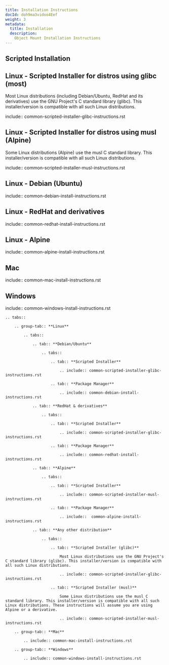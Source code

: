 ```yaml
---
title: Installation Instructions
docId: doh9ma3vidoo4Eef
weight: 3
metadata:
  title: Installation
  description:
    Object Mount Installation Instructions
---
```


## Scripted Installation
## Linux - Scripted Installer for distros using glibc (most)

Most Linux distributions (including Debian/Ubuntu, RedHat and its derivatives) use the GNU Project's C standard library (glibc). This installer/version is compatible with all such Linux distributions.

include:: common-scripted-installer-glibc-instructions.rst


## Linux - Scripted Installer for distros using musl (Alpine)

Some Linux distributions (Alpine) use the musl C standard library. This installer/version is compatible with all such Linux distributions.

include:: common-scripted-installer-musl-instructions.rst


## Linux - Debian (Ubuntu)

include:: common-debian-install-instructions.rst


## Linux - RedHat and derivatives


include:: common-redhat-install-instructions.rst


## Linux - Alpine


include:: common-alpine-install-instructions.rst


## Mac


include:: common-mac-install-instructions.rst


## Windows


include:: common-windows-install-instructions.rst

```
.. tabs::

    .. group-tab:: **Linux**

        .. tabs::

            .. tab:: **Debian/Ubuntu**

                .. tabs::

                    .. tab:: **Scripted Installer**

                        .. include:: common-scripted-installer-glibc-instructions.rst

                    .. tab:: **Package Manager**

                        .. include:: common-debian-install-instructions.rst

            .. tab:: **RedHat & derivatives**

                .. tabs::

                    .. tab:: **Scripted Installer**

                        .. include:: common-scripted-installer-glibc-instructions.rst

                    .. tab:: **Package Manager**

                        .. include:: common-redhat-install-instructions.rst

            .. tab:: **Alpine**

                .. tabs::

                    .. tab:: **Scripted Installer**

                        .. include:: common-scripted-installer-musl-instructions.rst

                    .. tab:: **Package Manager**

                        .. include::  common-alpine-install-instructions.rst

            .. tab:: **Any other distribution**

                .. tabs::

                    .. tab:: **Scripted Installer (glibc)**

                        Most Linux distributions use the GNU Project's C standard library (glibc). This installer/version is compatible with all such Linux distributions.

                        .. include:: common-scripted-installer-glibc-instructions.rst

                    .. tab:: **Scripted Installer (musl)**

                        Some Linux distributions use the musl C standard library. This installer/version is compatible with all such Linux distributions. These instructions will assume you are using Alpine or a derivative.

                        .. include:: common-scripted-installer-musl-instructions.rst

    .. group-tab:: **Mac**

        .. include:: common-mac-install-instructions.rst

    .. group-tab:: **Windows**

        .. include:: common-windows-install-instructions.rst
```
